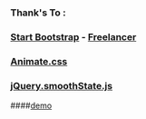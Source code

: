 ### Thank's To : 

### [Start Bootstrap](http://startbootstrap.com/) - [Freelancer](http://startbootstrap.com/template-overviews/freelancer/)

### [Animate.css](http://daneden.github.io/animate.css/)

### [jQuery.smoothState.js](http://weblinc.github.io/jquery.smoothState.js/index.html)

####[demo](http://harypurnomo.com/demo/jquery-smooth-state/index.html)